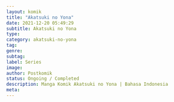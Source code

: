 ```yaml
---
layout: komik
title: "Akatsuki no Yona"
date: 2021-12-20 05:49:29
subtitle: Akatsuki no Yona
type: 
category: akatsuki-no-yona
tag: 
genre: 
subtag: 
label: Series
image: 
author: Postkomik
status: Ongoing / Completed
description: Manga Komik Akatsuki no Yona | Bahasa Indonesia
meta: 
---
```

